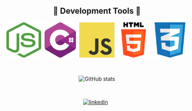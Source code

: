 <div align="center">
  
## 🔨 Development Tools 🔨

<img src="Assets/NodeJs.png" width=93.81 height=93.81> <img src="Assets/C-sharp.png" width=93.81 height=93.81> <img src="Assets/JavaScript.png" width=93.81 height=93.81> <img src="Assets/html.png" width=93.81 height=93.81> <img src="Assets/CSS.png" width=93.81 height=93.81>

</div>  

<br style="line-height: 3em;">

<div align="center">

![GitHub stats](https://github-readme-stats.vercel.app/api?username=AndreP04&show_icons=true&count_private=true,html&theme=algolia)

<br style="line-height: 3em;">

<p align="center">
  <a href="https://www.linkedin.com/in/andre-pretorius-680592285/"><img src='https://upload.wikimedia.org/wikipedia/commons/c/ca/LinkedIn_logo_initials.png' alt='linkedin' height='40'></a>&nbsp;&nbsp;
</p>
